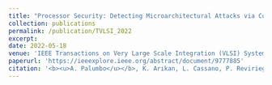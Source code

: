 ```yaml
---
title: "Processor Security: Detecting Microarchitectural Attacks via Count-Min Sketches"
collection: publications
permalink: /publication/TVLSI_2022
excerpt:
date: 2022-05-18
venue: 'IEEE Transactions on Very Large Scale Integration (VLSI) Systems'
paperurl: 'https://ieeexplore.ieee.org/abstract/document/9777885'
citation: '<b><u>A. Palumbo</u></b>, K. Arıkan, L. Cassano, P. Reviriego, S. Pontarelli, G. Bianchi, O. Ergin, M. Ottavi (2022). &quot;Processor Security: Detecting Microarchitectural Attacks via Count-Min Sketches.&quot; <i>IEEE Transactions on Very Large Scale Integration (VLSI) Systems</i>.'
---
```


